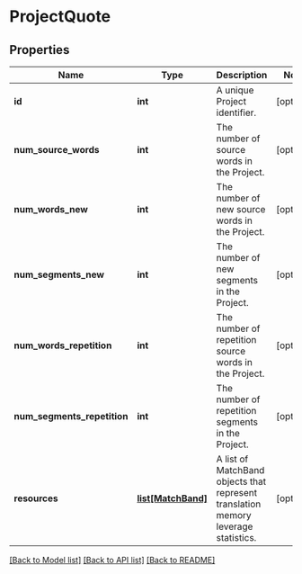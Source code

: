 # ProjectQuote

## Properties
Name | Type | Description | Notes
------------ | ------------- | ------------- | -------------
**id** | **int** | A unique Project identifier. | [optional] 
**num_source_words** | **int** | The number of source words in the Project. | [optional] 
**num_words_new** | **int** | The number of new source words in the Project. | [optional] 
**num_segments_new** | **int** | The number of new segments in the Project. | [optional] 
**num_words_repetition** | **int** | The number of repetition source words in the Project. | [optional] 
**num_segments_repetition** | **int** | The number of repetition segments in the Project. | [optional] 
**resources** | [**list[MatchBand]**](MatchBand.md) | A list of MatchBand objects that represent translation memory leverage statistics. | [optional] 

[[Back to Model list]](../README.md#documentation-for-models) [[Back to API list]](../README.md#documentation-for-api-endpoints) [[Back to README]](../README.md)


